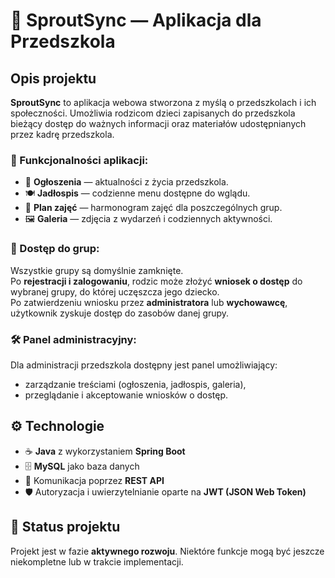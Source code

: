 # 🌱 SproutSync — Aplikacja dla Przedszkola

## Opis projektu

**SproutSync** to aplikacja webowa stworzona z myślą o przedszkolach i ich społeczności. Umożliwia rodzicom dzieci zapisanych do przedszkola bieżący dostęp do ważnych informacji oraz materiałów udostępnianych przez kadrę przedszkola.

### 📌 Funkcjonalności aplikacji:
- 📢 **Ogłoszenia** — aktualności z życia przedszkola.
- 🍽️ **Jadłospis** — codzienne menu dostępne do wglądu.
- 📅 **Plan zajęć** — harmonogram zajęć dla poszczególnych grup.
- 🖼️ **Galeria** — zdjęcia z wydarzeń i codziennych aktywności.

### 🔐 Dostęp do grup:
Wszystkie grupy są domyślnie zamknięte.  
Po **rejestracji i zalogowaniu**, rodzic może złożyć **wniosek o dostęp** do wybranej grupy, do której uczęszcza jego dziecko.  
Po zatwierdzeniu wniosku przez **administratora** lub **wychowawcę**, użytkownik zyskuje dostęp do zasobów danej grupy.

### 🛠 Panel administracyjny:
Dla administracji przedszkola dostępny jest panel umożliwiający:
- zarządzanie treściami (ogłoszenia, jadłospis, galeria),
- przeglądanie i akceptowanie wniosków o dostęp.

## ⚙️ Technologie
- ☕ **Java** z wykorzystaniem **Spring Boot**
- 🗄️ **MySQL** jako baza danych
- 🔄 Komunikacja poprzez **REST API**
- 🛡️ Autoryzacja i uwierzytelnianie oparte na **JWT (JSON Web Token)**

## 🚧 Status projektu
Projekt jest w fazie **aktywnego rozwoju**. Niektóre funkcje mogą być jeszcze niekompletne lub w trakcie implementacji.
